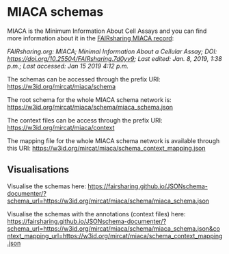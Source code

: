 # MIACA schemas

MIACA is the Minimum Information About Cell Assays and you can find more information about it in the [FAIRsharing MIACA record](https://doi.org/10.25504/FAIRsharing.7d0yv9):

*FAIRsharing.org: MIACA; Minimal Information About a Cellular Assay; DOI: https://doi.org/10.25504/FAIRsharing.7d0yv9; Last edited: Jan. 8, 2019, 1:38 p.m.; Last accessed: Jan 15 2019 4:12 p.m.*

The schemas can be accessed through the prefix URI: https://w3id.org/mircat/miaca/schema

The root schema for the whole MIACA schema network is: https://w3id.org/mircat/miaca/schema/miaca_schema.json

The context files can be access through the prefix URI: https://w3id.org/mircat/miaca/context

The mapping file for the whole MIACA schema network is available through this URI: https://w3id.org/mircat/miaca/schema_context_mapping.json


## Visualisations

Visualise the schemas here: https://fairsharing.github.io/JSONschema-documenter/?schema_url=https://w3id.org/mircat/miaca/schema/miaca_schema.json

Visualise the schemas with the annotations (context files) here: https://fairsharing.github.io/JSONschema-documenter/?schema_url=https://w3id.org/mircat/miaca/schema/miaca_schema.json&context_mapping_url=https://w3id.org/mircat/miaca/schema_context_mapping.json

